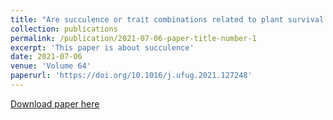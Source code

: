```yaml
---
title: "Are succulence or trait combinations related to plant survival on hot and dry green roofs?"
collection: publications
permalink: /publication/2021-07-06-paper-title-number-1
excerpt: 'This paper is about succulence'
date: 2021-07-06
venue: 'Volume 64'
paperurl: 'https://doi.org/10.1016/j.ufug.2021.127248'
---
```


[Download paper here](http://bihanguo.github.io/files/paper1.pdf)

